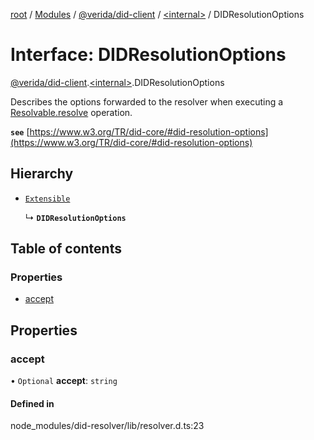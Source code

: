 [root](../README.md) / [Modules](../modules.md) / [@verida/did-client](../modules/verida_did_client.md) / [<internal\>](../modules/verida_did_client._internal_.md) / DIDResolutionOptions

# Interface: DIDResolutionOptions

[@verida/did-client](../modules/verida_did_client.md).[<internal\>](../modules/verida_did_client._internal_.md).DIDResolutionOptions

Describes the options forwarded to the resolver when executing a [Resolvable.resolve](verida_did_client._internal_.Resolvable.md#resolve) operation.

**`see`** [https://www.w3.org/TR/did-core/#did-resolution-options](https://www.w3.org/TR/did-core/#did-resolution-options)

## Hierarchy

- [`Extensible`](../modules/verida_did_client._internal_.md#extensible)

  ↳ **`DIDResolutionOptions`**

## Table of contents

### Properties

- [accept](verida_did_client._internal_.DIDResolutionOptions.md#accept)

## Properties

### accept

• `Optional` **accept**: `string`

#### Defined in

node_modules/did-resolver/lib/resolver.d.ts:23
